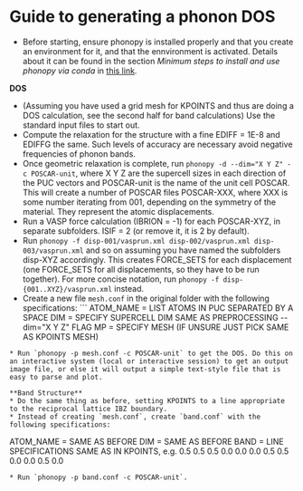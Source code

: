 # Guide to generating a phonon DOS

* Before starting, ensure phonopy is installed properly and that you create an environment for it, and that the ennvironment is activated. Details about it can be found in the section *Minimum steps to install and use phonopy via conda* in [this link](https://phonopy.github.io/phonopy/install.html).

**DOS**
* (Assuming you have used a grid mesh for KPOINTS and thus are doing a DOS calculation, see the second half for band calculations) Use the standard input files to start out.
* Compute the relaxation for the structure with a fine EDIFF = 1E-8 and EDIFFG the same. Such levels of accuracy are necessary avoid negative frequencies of phonon bands.
* Once geometric relaxation is complete, run `phonopy -d --dim="X Y Z" -c POSCAR-unit`, where X Y Z are the supercell sizes in each direction of the PUC vectors and POSCAR-unit is the name of the unit cell POSCAR. This will create a number of POSCAR files POSCAR-XXX, where XXX is some number iterating from 001, depending on the symmetry of the material. They represent the atomic displacements.
* Run a VASP force calculation (IBRION = -1) for each POSCAR-XYZ, in separate subfolders. ISIF = 2 (or remove it, it is 2 by default).
* Run `phonopy -f disp-001/vasprun.xml disp-002/vasprun.xml disp-003/vasprun.xml` and so on assuming you have named the subfolders disp-XYZ accordingly. This creates FORCE_SETS for each displacement (one FORCE_SETS for all displacements, so they have to be run together). For more concise notation, run `phonopy -f disp-{001..XYZ}/vasprun.xml` instead.
* Create a new file `mesh.conf` in the original folder with the following specifications: ```
ATOM_NAME = LIST ATOMS IN PUC SEPARATED BY A SPACE
DIM = SPECIFY SUPERCELL DIM SAME AS PREPROCESSING --dim="X Y Z" FLAG
MP = SPECIFY MESH (IF UNSURE JUST PICK SAME AS KPOINTS MESH)
```
* Run `phonopy -p mesh.conf -c POSCAR-unit` to get the DOS. Do this on an interactive system (local or interactive session) to get an output image file, or else it will output a simple text-style file that is easy to parse and plot.

**Band Structure**
* Do the same thing as before, setting KPOINTS to a line appropriate to the reciprocal lattice IBZ boundary.
* Instead of creating `mesh.conf`, create `band.conf` with the following specifications:
```
ATOM_NAME = SAME AS BEFORE
DIM =  SAME AS BEFORE
BAND = LINE SPECIFICATIONS SAME AS IN KPOINTS, e.g. 0.5 0.5 0.5  0.0 0.0 0.0  0.5 0.5 0.0  0.0 0.5 0.0
```
* Run `phonopy -p band.conf -c POSCAR-unit`.
